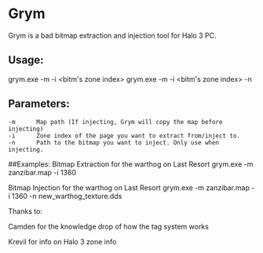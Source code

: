 # Grym
Grym is a bad bitmap extraction and injection tool for Halo 3 PC.

## Usage:
grym.exe -m <path to map to extract from> -i <bitm's zone index>
grym.exe -m <path to map to extract from> -i <bitm's zone index> -n <path to DDS to inject>

## Parameters:
    -m      Map path (If injecting, Grym will copy the map before injecting)
    -i      Zone index of the page you want to extract from/inject to.
    -n      Path to the bitmap you want to inject. Only use when injecting.

##Examples:
Bitmap Extraction for the warthog on Last Resort
grym.exe -m zanzibar.map -i 1360

Bitmap Injection for the warthog on Last Resort
grym.exe -m zanzibar.map -i 1360 -n new_warthog_texture.dds

Thanks to:

Camden for the knowledge drop of how the tag system works

Krevil for info on Halo 3 zone info
